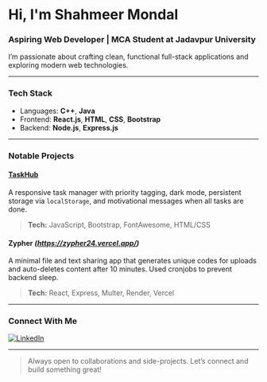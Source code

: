 # Hi, I'm Shahmeer Mondal

### Aspiring Web Developer | MCA Student at Jadavpur University

I’m passionate about crafting clean, functional full-stack applications and exploring modern web technologies.

---

### Tech Stack

-  Languages: **C++**, **Java**
-  Frontend: **React.js**, **HTML**, **CSS**, **Bootstrap**
-  Backend: **Node.js**, **Express.js**

---

### Notable Projects

#### [TaskHub](https://taskhub24.netlify.app/)
A responsive task manager with priority tagging, dark mode, persistent storage via `localStorage`, and motivational messages when all tasks are done.

> **Tech:** JavaScript, Bootstrap, FontAwesome, HTML/CSS

#### Zypher *(https://zypher24.vercel.app/)*
A minimal file and text sharing app that generates unique codes for uploads and auto-deletes content after 10 minutes. Used cronjobs to prevent backend sleep.

> **Tech:** React, Express, Multer, Render, Vercel

---

### Connect With Me

[![LinkedIn](https://img.shields.io/badge/LinkedIn-Shahmeer%20Mondal-blue?style=for-the-badge&logo=linkedin)](https://www.linkedin.com/in/shahmeer24mondal/)

---

> Always open to collaborations and side-projects. Let’s connect and build something great!

